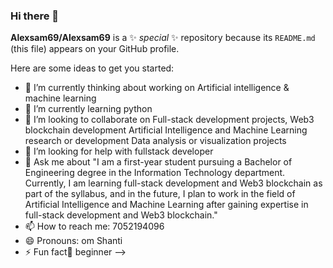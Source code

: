 ### Hi there 👋
**Alexsam69/Alexsam69** is a ✨ _special_ ✨ repository because its `README.md` (this file) appears on your GitHub profile.

Here are some ideas to get you started:

- 🔭 I’m currently thinking about working on Artificial intelligence & machine learning 
- 🌱 I’m currently learning python 
- 👯 I’m looking to collaborate on Full-stack development projects,
Web3 blockchain development
Artificial Intelligence and Machine Learning research or development
Data analysis or visualization projects
- 🤔 I’m looking for help with fullstack developer 
- 💬 Ask me about "I am a first-year student pursuing a Bachelor of Engineering degree in the Information Technology department. Currently, I am learning full-stack development and Web3 blockchain as part of the syllabus, and in the future, I plan to work in the field of Artificial Intelligence and Machine Learning after gaining expertise in full-stack development and Web3 blockchain."
- 📫 How to reach me: 7052194096 
- 😄 Pronouns: om Shanti 
- ⚡ Fun fact🔰 beginner
-->

